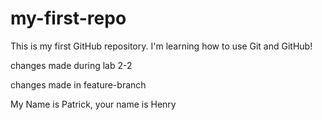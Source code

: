 # my-first-repo
This is my first GitHub repository. I'm learning how to use Git and GitHub!


changes made during lab 2-2

changes made in feature-branch

My Name is Patrick, your name is Henry

